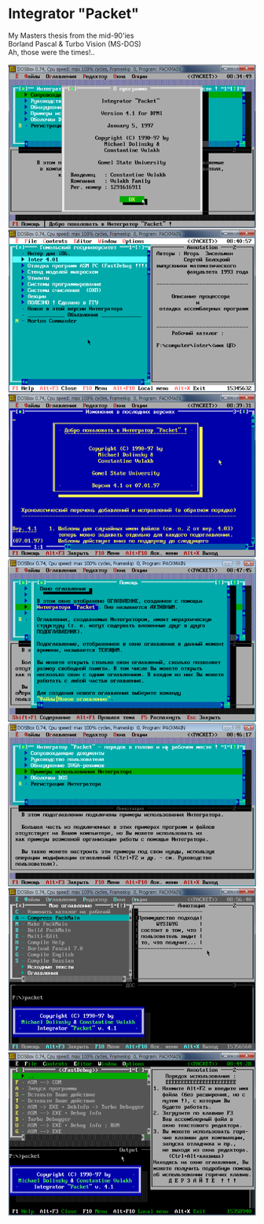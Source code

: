 # Integrator "Packet"
 My Masters thesis from the mid-90'ies<br>
 Borland Pascal & Turbo Vision (MS-DOS)<br>
 Ah, those were the times!..<br><br>
 <img src=https://raw.githubusercontent.com/999Vulcan/Packet/main/Screenshots/image_4.png><br>
 <img src=https://raw.githubusercontent.com/999Vulcan/Packet/main/Screenshots/image_1.png><br>
 <img src=https://raw.githubusercontent.com/999Vulcan/Packet/main/Screenshots/image_2.png><br>
 <img src=https://raw.githubusercontent.com/999Vulcan/Packet/main/Screenshots/image_3.png><br>
 <img src=https://raw.githubusercontent.com/999Vulcan/Packet/main/Screenshots/image_5.png><br>
 <img src=https://raw.githubusercontent.com/999Vulcan/Packet/main/Screenshots/image_6.png><br>
 <img src=https://raw.githubusercontent.com/999Vulcan/Packet/main/Screenshots/image_7.png><br>
 
